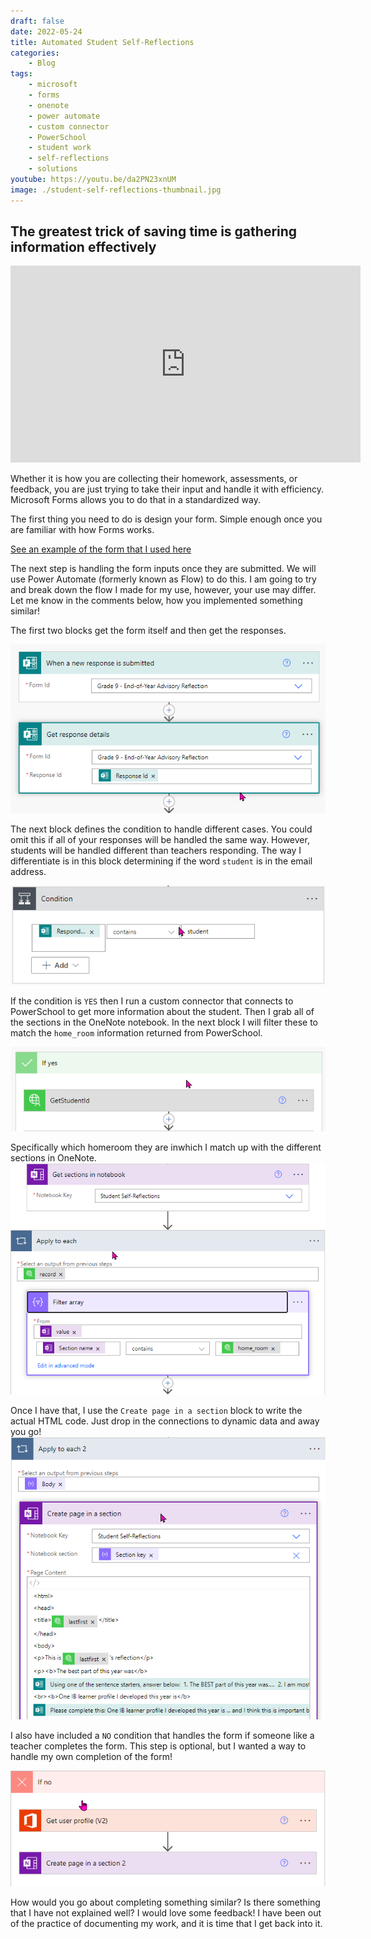 ```yaml
---
draft: false
date: 2022-05-24
title: Automated Student Self-Reflections
categories:
    - Blog
tags:
    - microsoft
    - forms
    - onenote
    - power automate
    - custom connector
    - PowerSchool
    - student work
    - self-reflections
    - solutions
youtube: https://youtu.be/da2PN23xnUM
image: ./student-self-reflections-thumbnail.jpg
---
```


## The greatest trick of saving time is gathering information effectively

<iframe width="560" height="315" src="https://www.youtube.com/embed/da2PN23xnUM" title="YouTube video player" frameborder="0" allow="accelerometer; autoplay; clipboard-write; encrypted-media; gyroscope; picture-in-picture" allowfullscreen></iframe>

Whether it is how you are collecting their homework, assessments, or feedback, you are just trying to take their input and handle it with efficiency. Microsoft Forms allows you to do that in a standardized way.

The first thing you need to do is design your form. Simple enough once you are familiar with how Forms works.

[See an example of the form that I used here](/blog/automated-student-self-reflections/reflection-form)

The next step is handling the form inputs once they are submitted. We will use Power Automate (formerly known as Flow) to do this. I am going to try and break down the flow I made for my use, however, your use may differ. Let me know in the comments below, how you implemented something similar!

The first two blocks get the form itself and then get the responses.

![First step of the flow](./flow-step1.png)

The next block defines the condition to handle different cases. You could omit this if all of your responses will be handled the same way. However, students will be handled different than teachers responding. The way I differentiate is in this block determining if the word `student` is in the email address.

![Second step of the flow](./flow-step2.png)

If the condition is `YES` then I run a custom connector that connects to PowerSchool to get more information about the student. Then I grab all of the sections in the OneNote notebook. In the next block I will filter these to match the `home_room` information returned from PowerSchool.

![Third step of the flow](./flow-step3.png)

Specifically which homeroom they are inwhich I match up with the different sections in OneNote.
![Fourth step of the flow](./flow-step4.png)

Once I have that, I use the `Create page in a section` block to write the actual HTML code. Just drop in the connections to dynamic data and away you go!
![Fifth step of the flow](./flow-step5.png)

I also have included a `NO` condition that handles the form if someone like a teacher completes the form. This step is optional, but I wanted a way to handle my own completion of the form!

![Sixth step of the flow](./flow-step6.png)

How would you go about completing something similar? Is there something that I have not explained well? I would love some feedback! I have been out of the practice of documenting my work, and it is time that I get back into it.
